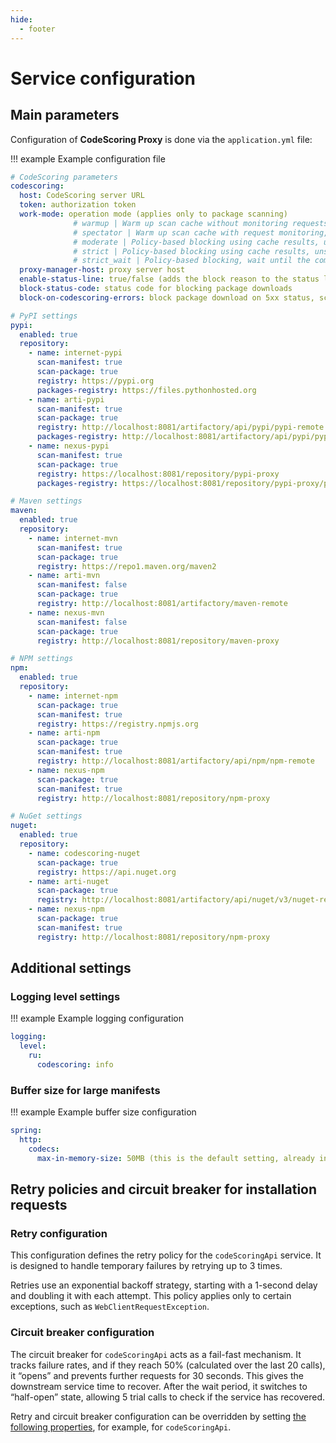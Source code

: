 ```yaml
---
hide:
  - footer
---
```


# Service configuration

## Main parameters

Configuration of **CodeScoring Proxy** is done via the `application.yml` file:

!!! example Example configuration file

  ```yaml
  # CodeScoring parameters
  codescoring:
    host: CodeScoring server URL
    token: authorization token
    work-mode: operation mode (applies only to package scanning)
                # warmup | Warm up scan cache without monitoring requests, no blocking
                # spectator | Warm up scan cache with request monitoring, no blocking
                # moderate | Policy-based blocking using cache results, unscanned components allowed
                # strict | Policy-based blocking using cache results, unscanned components blocked
                # strict_wait | Policy-based blocking, wait until the component is scanned
    proxy-manager-host: proxy server host
    enable-status-line: true/false (adds the block reason to the status line)
    block-status-code: status code for blocking package downloads
    block-on-codescoring-errors: block package download on 5xx status, scan_failed errors, or registry_not_configured error

  # PyPI settings
  pypi:
    enabled: true
    repository:
      - name: internet-pypi
        scan-manifest: true
        scan-package: true
        registry: https://pypi.org
        packages-registry: https://files.pythonhosted.org
      - name: arti-pypi
        scan-manifest: true
        scan-package: true
        registry: http://localhost:8081/artifactory/api/pypi/pypi-remote
        packages-registry: http://localhost:8081/artifactory/api/pypi/pypi-remote/packages
      - name: nexus-pypi
        scan-manifest: true
        scan-package: true
        registry: https://localhost:8081/repository/pypi-proxy
        packages-registry: https://localhost:8081/repository/pypi-proxy/packages

  # Maven settings
  maven:
    enabled: true
    repository:
      - name: internet-mvn
        scan-manifest: true
        scan-package: true
        registry: https://repo1.maven.org/maven2
      - name: arti-mvn
        scan-manifest: false
        scan-package: true
        registry: http://localhost:8081/artifactory/maven-remote
      - name: nexus-mvn
        scan-manifest: false
        scan-package: true
        registry: http://localhost:8081/repository/maven-proxy

  # NPM settings
  npm:
    enabled: true
    repository:
      - name: internet-npm
        scan-package: true
        scan-manifest: true
        registry: https://registry.npmjs.org
      - name: arti-npm
        scan-package: true
        scan-manifest: true
        registry: http://localhost:8081/artifactory/api/npm/npm-remote
      - name: nexus-npm
        scan-package: true
        scan-manifest: true
        registry: http://localhost:8081/repository/npm-proxy

  # NuGet settings
  nuget:
    enabled: true
    repository:
      - name: codescoring-nuget
        scan-package: true
        registry: https://api.nuget.org
      - name: arti-nuget
        scan-package: true
        registry: http://localhost:8081/artifactory/api/nuget/v3/nuget-remote
      - name: nexus-npm
        scan-package: true
        scan-manifest: true
        registry: http://localhost:8081/repository/npm-proxy
  ```

## Additional settings

### Logging level settings

!!! example Example logging configuration

  ```yaml
  logging:
    level:
      ru:
        codescoring: info
  ```

### Buffer size for large manifests

!!! example Example buffer size configuration

  ```yaml
  spring:
    http:
      codecs:
        max-in-memory-size: 50MB (this is the default setting, already included in the application; increase it if you encounter very large manifests)
  ```

## Retry policies and circuit breaker for installation requests

### Retry configuration

This configuration defines the retry policy for the `codeScoringApi` service. It is designed to handle temporary failures by retrying up to 3 times.

Retries use an exponential backoff strategy, starting with a 1-second delay and doubling it with each attempt. This policy applies only to certain exceptions, such as `WebClientRequestException`.

### Circuit breaker configuration

The circuit breaker for `codeScoringApi` acts as a fail-fast mechanism. It tracks failure rates, and if they reach 50% (calculated over the last 20 calls), it “opens” and prevents further requests for 30 seconds. This gives the downstream service time to recover. After the wait period, it switches to “half-open” state, allowing 5 trial calls to check if the service has recovered.

Retry and circuit breaker configuration can be overridden by setting [the following properties](https://resilience4j.readme.io/docs/getting-started-3), for example, for `codeScoringApi`.